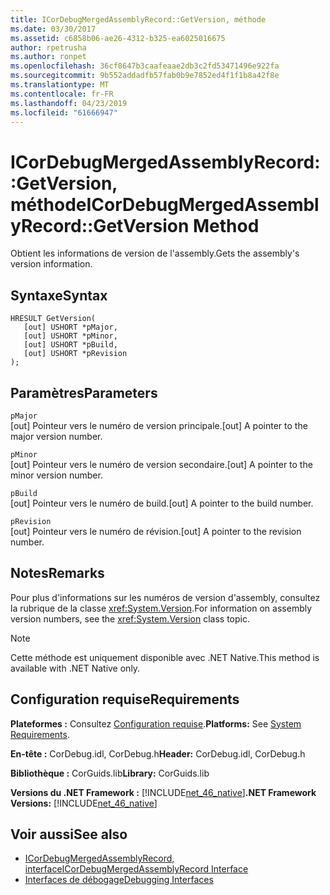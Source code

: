 ```yaml
---
title: ICorDebugMergedAssemblyRecord::GetVersion, méthode
ms.date: 03/30/2017
ms.assetid: c6858b06-ae26-4312-b325-ea6025016675
author: rpetrusha
ms.author: ronpet
ms.openlocfilehash: 36cf8647b3caafeaae2db3c2fd53471496e922fa
ms.sourcegitcommit: 9b552addadfb57fab0b9e7852ed4f1f1b8a42f8e
ms.translationtype: MT
ms.contentlocale: fr-FR
ms.lasthandoff: 04/23/2019
ms.locfileid: "61666947"
---
```

# <a name="icordebugmergedassemblyrecordgetversion-method"></a><span data-ttu-id="0a3eb-102">ICorDebugMergedAssemblyRecord::GetVersion, méthode</span><span class="sxs-lookup"><span data-stu-id="0a3eb-102">ICorDebugMergedAssemblyRecord::GetVersion Method</span></span>
<span data-ttu-id="0a3eb-103">Obtient les informations de version de l'assembly.</span><span class="sxs-lookup"><span data-stu-id="0a3eb-103">Gets the assembly's version information.</span></span>  
  
## <a name="syntax"></a><span data-ttu-id="0a3eb-104">Syntaxe</span><span class="sxs-lookup"><span data-stu-id="0a3eb-104">Syntax</span></span>  
  
```  
HRESULT GetVersion(  
   [out] USHORT *pMajor,   
   [out] USHORT *pMinor,   
   [out] USHORT *pBuild,   
   [out] USHORT *pRevision  
);  
```  
  
## <a name="parameters"></a><span data-ttu-id="0a3eb-105">Paramètres</span><span class="sxs-lookup"><span data-stu-id="0a3eb-105">Parameters</span></span>  
 `pMajor`  
 <span data-ttu-id="0a3eb-106">[out] Pointeur vers le numéro de version principale.</span><span class="sxs-lookup"><span data-stu-id="0a3eb-106">[out] A pointer to the major version number.</span></span>  
  
 `pMinor`  
 <span data-ttu-id="0a3eb-107">[out] Pointeur vers le numéro de version secondaire.</span><span class="sxs-lookup"><span data-stu-id="0a3eb-107">[out] A pointer to the minor version number.</span></span>  
  
 `pBuild`  
 <span data-ttu-id="0a3eb-108">[out] Pointeur vers le numéro de build.</span><span class="sxs-lookup"><span data-stu-id="0a3eb-108">[out] A pointer to the build number.</span></span>  
  
 `pRevision`  
 <span data-ttu-id="0a3eb-109">[out] Pointeur vers le numéro de révision.</span><span class="sxs-lookup"><span data-stu-id="0a3eb-109">[out] A pointer to the revision number.</span></span>  
  
## <a name="remarks"></a><span data-ttu-id="0a3eb-110">Notes</span><span class="sxs-lookup"><span data-stu-id="0a3eb-110">Remarks</span></span>  
 <span data-ttu-id="0a3eb-111">Pour plus d'informations sur les numéros de version d'assembly, consultez la rubrique de la classe <xref:System.Version>.</span><span class="sxs-lookup"><span data-stu-id="0a3eb-111">For information on assembly version numbers, see the <xref:System.Version> class topic.</span></span>  
  
> [!NOTE]
>  <span data-ttu-id="0a3eb-112">Cette méthode est uniquement disponible avec .NET Native.</span><span class="sxs-lookup"><span data-stu-id="0a3eb-112">This method is available with .NET Native only.</span></span>  
  
## <a name="requirements"></a><span data-ttu-id="0a3eb-113">Configuration requise</span><span class="sxs-lookup"><span data-stu-id="0a3eb-113">Requirements</span></span>  
 <span data-ttu-id="0a3eb-114">**Plateformes :** Consultez [Configuration requise](../../../../docs/framework/get-started/system-requirements.md).</span><span class="sxs-lookup"><span data-stu-id="0a3eb-114">**Platforms:** See [System Requirements](../../../../docs/framework/get-started/system-requirements.md).</span></span>  
  
 <span data-ttu-id="0a3eb-115">**En-tête :** CorDebug.idl, CorDebug.h</span><span class="sxs-lookup"><span data-stu-id="0a3eb-115">**Header:** CorDebug.idl, CorDebug.h</span></span>  
  
 <span data-ttu-id="0a3eb-116">**Bibliothèque :** CorGuids.lib</span><span class="sxs-lookup"><span data-stu-id="0a3eb-116">**Library:** CorGuids.lib</span></span>  
  
 <span data-ttu-id="0a3eb-117">**Versions du .NET Framework :** [!INCLUDE[net_46_native](../../../../includes/net-46-native-md.md)]</span><span class="sxs-lookup"><span data-stu-id="0a3eb-117">**.NET Framework Versions:** [!INCLUDE[net_46_native](../../../../includes/net-46-native-md.md)]</span></span>  
  
## <a name="see-also"></a><span data-ttu-id="0a3eb-118">Voir aussi</span><span class="sxs-lookup"><span data-stu-id="0a3eb-118">See also</span></span>

- [<span data-ttu-id="0a3eb-119">ICorDebugMergedAssemblyRecord, interface</span><span class="sxs-lookup"><span data-stu-id="0a3eb-119">ICorDebugMergedAssemblyRecord Interface</span></span>](../../../../docs/framework/unmanaged-api/debugging/icordebugmergedassemblyrecord-interface.md)
- [<span data-ttu-id="0a3eb-120">Interfaces de débogage</span><span class="sxs-lookup"><span data-stu-id="0a3eb-120">Debugging Interfaces</span></span>](../../../../docs/framework/unmanaged-api/debugging/debugging-interfaces.md)

